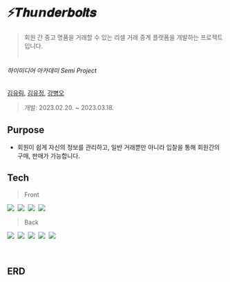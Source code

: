 
# ⚡𝑻𝒉𝙪𝙣𝒅𝒆𝙧𝒃𝝄𝒍𝒕𝒔
> 회원 간 중고 명품을 거래할 수 있는 리셀 거래 중계 플랫폼을 개발하는 프로젝트입니다.<br><br>


###### _하이미디어 아카데미  Semi Project_            
[김유림](https://github.com/yurim-kim22), [김유정](), [강병오]()
  
  > 개발: 2023.02.20. ~ 2023.03.18.

  
## Purpose 
- 회원이 쉽게 자신의 정보를 관리하고, 일반 거래뿐만 아니라 입찰을 통해 회원간의 구매, 판매가 가능합니다.

## Tech
> Front

<img src="https://img.shields.io/badge/HTML-E34F26?style=flat-square&logo=html5&logoColor=white"/>&nbsp;
<img src="https://img.shields.io/badge/CSS-1572B6?style=flat-square&logo=css3&logoColor=white"/>&nbsp;
<img src="https://img.shields.io/badge/JavaScript-F7DF1E?style=flat-square&logo=javascript&logoColor=white"/>&nbsp;
<img src="https://img.shields.io/badge/Axios-5A29E4?style=flat-square&logo=axios&logoColor=white"/>&nbsp;

> Back

<img src="https://img.shields.io/badge/Java-5382a1?style=flat-square&logo=java&logoColor=white"/>&nbsp;
<img src="https://img.shields.io/badge/Spring-6DB33F?style=flat-square&logo=spring&logoColor=white"/>&nbsp;
<img src="https://img.shields.io/badge/Spring Boot-6DB33F?style=flat-square&logo=springboot&logoColor=white"/>&nbsp;
<img src="https://img.shields.io/badge/Spring Security-6DB33F?style=flat-square&logo=springsecurity&logoColor=white"/>&nbsp;
<img src="https://img.shields.io/badge/Oracle-F80000?style=flat-square&logo=oracle&logoColor=white"/>&nbsp;

<br>

## ERD




